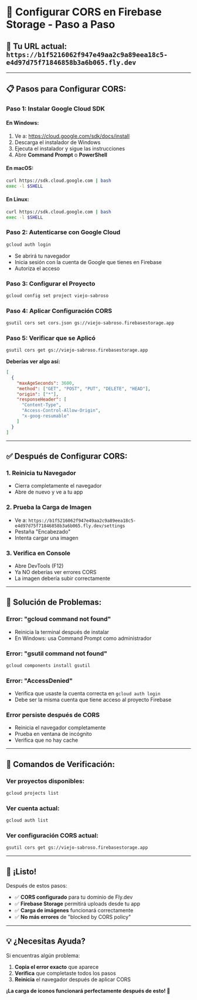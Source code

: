 # 🔧 Configurar CORS en Firebase Storage - Paso a Paso

## 🎯 **Tu URL actual:** `https://b1f5216062f947e49aa2c9a89eea18c5-e4d97d75f71846858b3a6b065.fly.dev`

---

## 📋 **Pasos para Configurar CORS:**

### **Paso 1: Instalar Google Cloud SDK**

#### **En Windows:**

1. Ve a: https://cloud.google.com/sdk/docs/install
2. Descarga el instalador de Windows
3. Ejecuta el instalador y sigue las instrucciones
4. Abre **Command Prompt** o **PowerShell**

#### **En macOS:**

```bash
curl https://sdk.cloud.google.com | bash
exec -l $SHELL
```

#### **En Linux:**

```bash
curl https://sdk.cloud.google.com | bash
exec -l $SHELL
```

### **Paso 2: Autenticarse con Google Cloud**

```bash
gcloud auth login
```

- Se abrirá tu navegador
- Inicia sesión con la cuenta de Google que tienes en Firebase
- Autoriza el acceso

### **Paso 3: Configurar el Proyecto**

```bash
gcloud config set project viejo-sabroso
```

### **Paso 4: Aplicar Configuración CORS**

```bash
gsutil cors set cors.json gs://viejo-sabroso.firebasestorage.app
```

### **Paso 5: Verificar que se Aplicó**

```bash
gsutil cors get gs://viejo-sabroso.firebasestorage.app
```

**Deberías ver algo así:**

```json
[
  {
    "maxAgeSeconds": 3600,
    "method": ["GET", "POST", "PUT", "DELETE", "HEAD"],
    "origin": ["*"],
    "responseHeader": [
      "Content-Type",
      "Access-Control-Allow-Origin",
      "x-goog-resumable"
    ]
  }
]
```

---

## ✅ **Después de Configurar CORS:**

### **1. Reinicia tu Navegador**

- Cierra completamente el navegador
- Abre de nuevo y ve a tu app

### **2. Prueba la Carga de Imagen**

- Ve a: `https://b1f5216062f947e49aa2c9a89eea18c5-e4d97d75f71846858b3a6b065.fly.dev/settings`
- Pestaña "Encabezado"
- Intenta cargar una imagen

### **3. Verifica en Console**

- Abre DevTools (F12)
- Ya NO deberías ver errores CORS
- La imagen debería subir correctamente

---

## 🚨 **Solución de Problemas:**

### **Error: "gcloud command not found"**

- Reinicia la terminal después de instalar
- En Windows: usa Command Prompt como administrador

### **Error: "gsutil command not found"**

```bash
gcloud components install gsutil
```

### **Error: "AccessDenied"**

- Verifica que usaste la cuenta correcta en `gcloud auth login`
- Debe ser la misma cuenta que tiene acceso al proyecto Firebase

### **Error persiste después de CORS**

- Reinicia el navegador completamente
- Prueba en ventana de incógnito
- Verifica que no hay cache

---

## 📱 **Comandos de Verificación:**

### **Ver proyectos disponibles:**

```bash
gcloud projects list
```

### **Ver cuenta actual:**

```bash
gcloud auth list
```

### **Ver configuración CORS actual:**

```bash
gsutil cors get gs://viejo-sabroso.firebasestorage.app
```

---

## 🎉 **¡Listo!**

Después de estos pasos:

- ✅ **CORS configurado** para tu dominio de Fly.dev
- ✅ **Firebase Storage** permitirá uploads desde tu app
- ✅ **Carga de imágenes** funcionará correctamente
- ✅ **No más errores** de "blocked by CORS policy"

---

## 💡 **¿Necesitas Ayuda?**

Si encuentras algún problema:

1. **Copia el error exacto** que aparece
2. **Verifica** que completaste todos los pasos
3. **Reinicia** el navegador después de aplicar CORS

**¡La carga de iconos funcionará perfectamente después de esto! 🎨**
